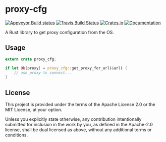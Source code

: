 # proxy-cfg
[![Appveyor Build status](https://ci.appveyor.com/api/projects/status/uip8grlodr0y4q8c/branch/master?svg=true)](https://ci.appveyor.com/project/mattico/proxy-config/branch/master)
[![Travis Build Status](https://travis-ci.org/mattico/proxy-cfg.svg?branch=master)](https://travis-ci.org/mattico/proxy-cfg)
[![Crates.io](https://img.shields.io/crates/v/proxy-cfg.svg)](https://crates.io/crates/proxy-cfg)
[![Documentation](https://docs.rs/proxy_cfg/badge.svg)](https://docs.rs/proxy_cfg)

A Rust library to get proxy configuration from the OS.

## Usage

```Rust
extern crate proxy_cfg;

if let Ok(proxy) = proxy_cfg::get_proxy_for_url(&url) {
    // use proxy to connect...
}
```

## License

This project is provided under the terms of the Apache License 2.0 or the MIT License, at your option.

Unless you explicitly state otherwise, any contribution intentionally submitted for inclusion in the work by you, as defined in the Apache-2.0 license, shall be dual licensed as above, without any additional terms or conditions.
